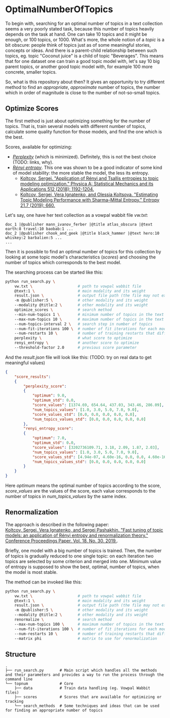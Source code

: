 # OptimalNumberOfTopics

To begin with, searching for an optimal number of topics in a text collection seems a very poorly stated task, because this number of topics heavily depends on the task at hand.
One can take 10 topics and it might be enough, or 100 topics, or 1000.
What's more, the whole notion of a *topic* is a bit obscure: people think of topics just as of some meaningful stories, concepts or ideas.
And there is a parent-child relationship between such topics, eg. topic "Coconut juice" is a child of topic "Beverages".
This means that for one dataset one can train a good topic model with, let's say 10 big parent topics, or another good topic model with, for example 100 more concrete, smaller topics.

So, what is this repository about then?
It gives an opportunity to try different method to find an *appropriate*, *approximate* number of topics, the number which in order of magnitude is close to the number of not-so-small topics.


## Optimize Scores

The first method is just about optimizing something for the number of topics.
That is, train several models with different number of topics, calculate some quality function for those models, and find the one which is the best.

Scores, available for optimizing:
* [*Perplexity*](https://en.wikipedia.org/wiki/Perplexity) (which is minimized).
Definitely, this is not the best choice (TODO: links, why).
* [*Rényi entropy*](https://en.wikipedia.org/wiki/R%C3%A9nyi_entropy).
This one was shown to be a good indicator of some kind of model stability: the more stable the model, the less its entropy.
    * [Koltcov, Sergei. "Application of Rényi and Tsallis entropies to topic modeling optimization." Physica A: Statistical Mechanics and its Applications 512 (2018): 1192-1204.](https://www.sciencedirect.com/science/article/pii/S0378437118309907)
    * [Koltcov, Sergei, Vera Ignatenko, and Olessia Koltsova. "Estimating Topic Modeling Performance with Sharma–Mittal Entropy." Entropy 21.7 (2019): 660.](https://www.mdpi.com/1099-4300/21/7/660)

Let's say, one have her text collection as a vowpal wabbit file *vw.txt*:
```text
doc_1 |@publisher mann_ivanov_ferber |@title atlas_obscura |@text earth:8 travel:10 baobab:1 ...
doc_2 |@publisher chook_and_geek |@title black_hammer |@text hero:10 whiskey:2 barbalien:5 ...
...
```

Then it is possible to find an optimal number of topics for this collection by looking at some topic model's characteristics (*scores*) and choosing the number of topics which corresponds to the best model.

The searching process can be started like this:
```bash
python run_search.py \
    vw.txt \                    # path to vowpal wabbit file
    @text:1 \                   # main modality and its weight
    result.json \               # output file path (the file may not exist)
    -m @publisher:5 \           # other modality and its weight
    --modality @title:2 \       # other modality and its weight
    optimize_scores \           # search method
    --min-num-topics 1 \        # minimum number of topics in the text collection
    --max-num-topics 10 \       # maximum number of topics in the text collection
    --num-topics-interval 2 \   # search step in number of topics
    --num-fit-iterations 100 \  # number of fit iterations for each model training
    --num-restarts 10 \         # number of training restarts that differ in seed
    perplexity \                # what score to optimize
    renyi_entropy \             # another score to optimize
    --threshold-factor 2.0      # previous score parameter
```

And the *result.json* file will look like this: (TODO: try on real data to get meaningful values)
```json
{
    "score_results":
    {
        "perplexity_score":
        {
            "optimum": 9.0,
            "optimum_std": 0.0,
            "score_values": [1374.69, 654.64, 437.03, 343.46, 286.09],
            "num_topics_values": [1.0, 3.0, 5.0, 7.0, 9.0],
            "score_values_std": [0.0, 0.0, 0.0, 0.0, 0.0],
            "num_topics_values_std": [0.0, 0.0, 0.0, 0.0, 0.0]
        },
        "renyi_entropy_score":
        {
            "optimum": 7.0,
            "optimum_std": 0.0,
            "score_values": [3202736109.71, 3.18, 2.09, 1.87, 2.03],
            "num_topics_values": [1.0, 3.0, 5.0, 7.0, 9.0],
            "score_values_std": [4.94e-07, 4.60e-16, 0.0, 0.0, 4.60e-16],
            "num_topics_values_std": [0.0, 0.0, 0.0, 0.0, 0.0]
        }
    }
}
```

Here *optimum* means the optimal number of topics according to the score, *score_values* are the values of the score, each value corresponds to the number of topics in *num_topics_values* by the same index.

## Renormalization

The approach is described in the following paper:  
[Koltcov, Sergei, Vera Ignatenko, and Sergei Pashakhin. "Fast tuning of topic models: an application of Rényi entropy and renormalization theory." Conference Proceedings Paper. Vol. 18. No. 30. 2019.](https://www.researchgate.net/profile/Sergei_Koltsov2/publication/337427975_5th_International_Electronic_Conference_on_Entropy_and_Its_Applications_Fast_tuning_of_topic_models_an_application_of_Renyi_entropy_and_renormalization_theory/links/5dd6d6bf458515dc2f41e248/5th-International-Electronic-Conference-on-Entropy-and-Its-Applications-Fast-tuning-of-topic-models-an-application-of-Renyi-entropy-and-renormalization-theory.pdf).

Briefly, one model with a big number of topics is trained.
Then, the number of topics is gradually reduced to one single topic: on each iteration two topics are selected by some criterion and merged into one.
Minimum value of entropy is supposed to show the best, optimal, number of topics, when the model is most stable.

The method can be invoked like this:
```bash
python run_search.py \
    vw.txt \                    # path to vowpal wabbit file
    @text:1 \                   # main modality and its weight
    result.json \               # output file path (the file may not exist)
    -m @publisher:5 \           # other modality and its weight
    --modality @title:2 \       # other modality and its weight
    renormalize \               # search method
    --max-num-topics 100 \      # maximum number of topics in the text collection
    --num-fit-iterations 100 \  # number of fit iterations for each model training
    --num-restarts 10 \         # number of training restarts that differ in seed
    --matrix phi                # matrix to use for renormalization
```

## Structure

    .
    ├── run_search.py       # Main script which handles all the methods and their parameters and provides a way to run the process through the command line
    └── topnum              # Core
        ├── data            # Train data handling (eg. Vowpal Wabbit files)
        ├── scores          # Scores that are available for optimizing or tracking
        └── search_methods  # Some techniques and ideas that can be used for finding an appropriate number of topics
